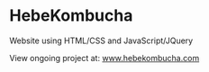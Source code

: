 # HebeKombucha
Website using HTML/CSS and JavaScript/JQuery

View ongoing project at: www.hebekombucha.com
